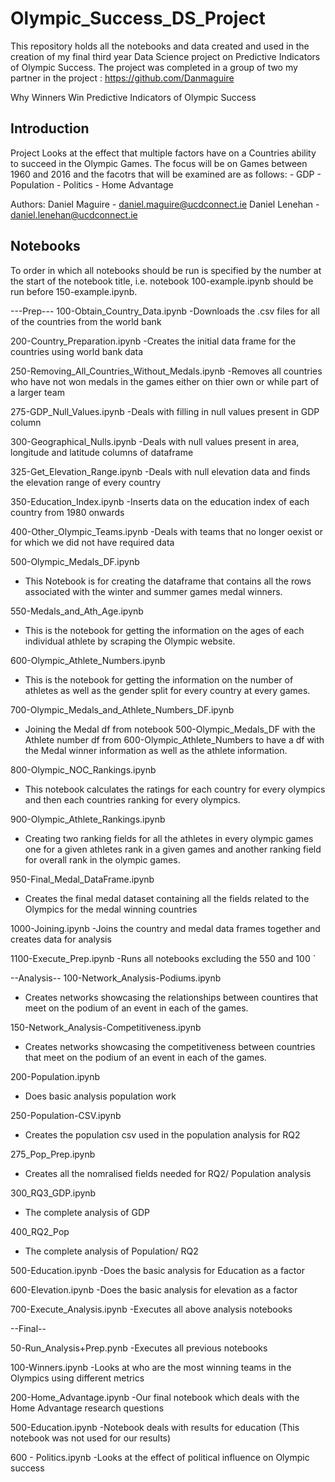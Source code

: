 # Olympic_Success_DS_Project
This repository holds all the notebooks and data created and used in the creation of my final third year Data Science project on Predictive Indicators of Olympic Success. The project was completed in a group of two my partner in the project : https://github.com/Danmaguire


Why Winners Win
Predictive Indicators of Olympic Success

Introduction
--------------
Project Looks at the effect that multiple factors have on a Countries ability to succeed in the
Olympic Games. The focus will be on Games between 1960 and 2016 and the facotrs that will be examined
are as follows:
	- GDP
	- Population
	- Politics
	- Home Advantage

Authors:
Daniel Maguire - daniel.maguire@ucdconnect.ie
Daniel Lenehan - daniel.lenehan@ucdconnect.ie


Notebooks
------------
To order in which all notebooks should be run is specified by the number at the start of the notebook title, 
i.e. notebook 100-example.ipynb should be run before 150-example.ipynb.

---Prep---
100-Obtain_Country_Data.ipynb
 -Downloads the .csv files for all of the countries from the world bank

200-Country_Preparation.ipynb
 -Creates the initial data frame for the countries using world bank data

250-Removing_All_Countries_Without_Medals.ipynb 
 -Removes all countries who have not won medals in the games either on thier own or while part of a larger team

275-GDP_Null_Values.ipynb
 -Deals with filling in null values present in GDP column

300-Geographical_Nulls.ipynb
 -Deals with null values present in area, longitude and latitude columns of dataframe

325-Get_Elevation_Range.ipynb
 -Deals with null elevation data and finds the elevation range of every country 

350-Education_Index.ipynb
 -Inserts data on the education index of each country from 1980 onwards

400-Other_Olympic_Teams.ipynb
 -Deals with teams that no longer oexist or for which we did not have required data

500-Olympic_Medals_DF.ipynb
 - This Notebook is for creating the dataframe that contains all the rows associated with the winter and summer games medal winners.

550-Medals_and_Ath_Age.ipynb
 - This is the notebook for getting the information on the ages of each individual athlete by scraping the Olympic website.

600-Olympic_Athlete_Numbers.ipynb
 - This is the notebook for getting the information on the number of athletes as well as the gender split for every country at every games.

700-Olympic_Medals_and_Athlete_Numbers_DF.ipynb
 - Joining the Medal df from notebook 500-Olympic_Medals_DF with the Athlete number df from 600-Olympic_Athlete_Numbers to have a df with the Medal winner information as well as the athlete information.  

800-Olympic_NOC_Rankings.ipynb
 - This notebook calculates the ratings for each country for every olympics and then each countries ranking for every olympics. 

900-Olympic_Athlete_Rankings.ipynb
 - Creating two ranking fields for all the athletes in every olympic games one for a given athletes rank in a given games and another ranking field for overall rank in the olympic games. 

950-Final_Medal_DataFrame.ipynb
 - Creates the final medal dataset containing all the fields related to the Olympics for the medal winning countries 

1000-Joining.ipynb
 -Joins the country and medal data frames together and creates data for analysis

1100-Execute_Prep.ipynb
 -Runs all notebooks excluding the 550 and 100 `


--Analysis--
100-Network_Analysis-Podiums.ipynb
 - Creates networks showcasing the relationships between countires that meet on the podium of an event in each of the games.

150-Network_Analysis-Competitiveness.ipynb
 - Creates networks showcasing the competitiveness between countries that meet on the podium of an event in each of the games.

200-Population.ipynb
 - Does basic analysis population work

250-Population-CSV.ipynb
- Creates the population csv used in the population analysis for RQ2

275_Pop_Prep.ipynb
- Creates all the nomralised fields needed for RQ2/ Population analysis 

300_RQ3_GDP.ipynb
 - The complete analysis of GDP

400_RQ2_Pop
 - The complete analysis of Population/ RQ2

500-Education.ipynb
 -Does the basic analysis for Education as a factor 

600-Elevation.ipynb
 -Does the basic analysis for elevation as a factor 

700-Execute_Analysis.ipynb
 -Executes all above analysis notebooks



--Final--

50-Run_Analysis+Prep.pynb
 -Executes all previous notebooks

100-Winners.ipynb
 -Looks at who are the most winning teams in the Olympics using different metrics

200-Home_Advantage.ipynb
 -Our final notebook which deals with the Home Advantage research questions

500-Education.ipynb
 -Notebook deals with results for education (This notebook was not used for our results)

600 - Politics.ipynb
 -Looks at the effect of political influence on Olympic success



